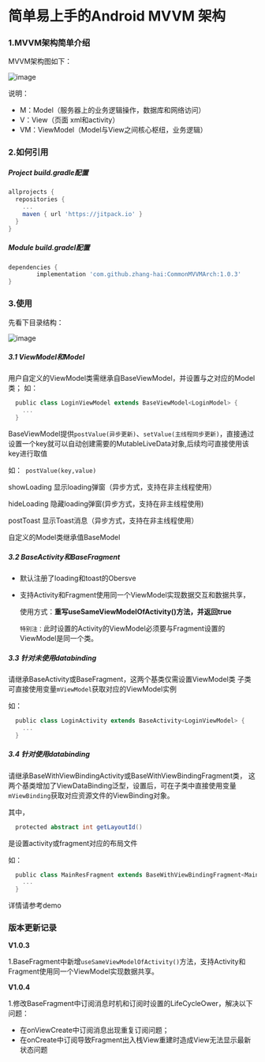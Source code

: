 # 简单易上手的Android MVVM 架构
### 1.MVVM架构简单介绍
MVVM架构图如下：

![image](https://user-images.githubusercontent.com/13979829/132184570-a92da25b-4c11-4a5d-a081-38dfb58a18db.png)

说明：
- M：Model（服务器上的业务逻辑操作，数据库和网络访问）
- V：View（页面 xml和activity）
- VM：ViewModel（Model与View之间核心枢纽，业务逻辑）



### 2.如何引用

##### Project build.gradle配置

```groovy
allprojects {
  repositories {
    ...
    maven { url 'https://jitpack.io' }
  }
}
```

##### Module build.gradel配置

```groovy
dependencies {
        implementation 'com.github.zhang-hai:CommonMVVMArch:1.0.3'
}
```


### 3.使用

先看下目录结构：

![image](https://user-images.githubusercontent.com/13979829/132186669-f7a0add5-0ee9-4c55-8b5f-ee49c8d4926d.png)

##### 3.1 ViewModel和Model
用户自定义的ViewModel类需继承自BaseViewModel，并设置与之对应的Model类；
如：
```groovy
  public class LoginViewModel extends BaseViewModel<LoginModel> {
    ...
  }
```

BaseViewModel提供`postValue(异步更新)`、`setValue(主线程同步更新)`，直接通过设置一个key就可以自动创建需要的MutableLiveData对象,后续均可直接使用该key进行取值

如：` postValue(key,value)`

showLoading 显示loading弹窗（异步方式，支持在非主线程使用）

hideLoading 隐藏loading弹窗(异步方式，支持在非主线程使用)

postToast   显示Toast消息（异步方式，支持在非主线程使用）

自定义的Model类继承值BaseModel

##### 3.2 BaseActivity和BaseFragment

- 默认注册了loading和toast的Obersve

- 支持Activity和Fragment使用同一个ViewModel实现数据交互和数据共享，

	使用方式：**重写useSameViewModelOfActivity()方法，并返回true**

	`特别注：`此时设置的Activity的ViewModel必须要与Fragment设置的ViewModel是同一个类。



##### 3.3 针对未使用databinding
请继承BaseActivity或BaseFragment，这两个基类仅需设置ViewModel类
子类可直接使用变量`mViewModel`获取对应的ViewModel实例

如：
```groovy
  public class LoginActivity extends BaseActivity<LoginViewModel> {
    ...
  }
```



##### 3.4 针对使用databinding
请继承BaseWithViewBindingActivity或BaseWithViewBindingFragment类，
这两个基类增加了ViewDataBinding泛型，设置后，可在子类中直接使用变量`mViewBinding`获取对应资源文件的ViewBinding对象。

其中，

```groovy
  protected abstract int getLayoutId()
```
是设置activity或fragment对应的布局文件

如：
```groovy
  public class MainResFragment extends BaseWithViewBindingFragment<MainResViewModel, FragmentMainResBinding> {
    ...
  }
```


详情请参考demo


### 版本更新记录

**V1.0.3**

1.BaseFragment中新增` useSameViewModelOfActivity() `方法，支持Activity和Fragment使用同一个ViewModel实现数据共享。


**V1.0.4**

1.修改BaseFragment中订阅消息时机和订阅时设置的LifeCycleOwer，解决以下问题：

- 在onViewCreate中订阅消息出现重复订阅问题；
- 在onCreate中订阅导致Fragment出入栈View重建时造成View无法显示最新状态问题

